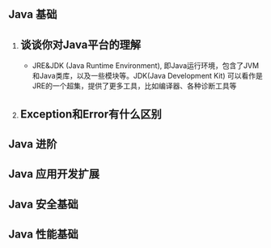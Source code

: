 ## Java 基础
1. 谈谈你对Java平台的理解
   - 
   - JRE&JDK (Java Runtime Environment), 即Java运行环境，包含了JVM和Java类库，以及一些模块等。JDK(Java Development Kit) 可以看作是JRE的一个超集，提供了更多工具，比如编译器、各种诊断工具等

2. Exception和Error有什么区别
   - 
## Java 进阶


## Java 应用开发扩展


## Java 安全基础

## Java 性能基础
